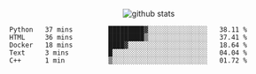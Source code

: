 <!-- <h1 align="center">Hello 👋 </h3> -->

<p align="center">
  <img src="https://github-readme-stats.vercel.app/api?username=syeehyn&hide=stars,prs,issues,contribs&count_private=true&hide_title=true" alt="github stats" />
</p>

<!--START_SECTION:waka-->
```text
Python   37 mins         █████████▓░░░░░░░░░░░░░░░   38.11 % 
HTML     36 mins         █████████▒░░░░░░░░░░░░░░░   37.41 % 
Docker   18 mins         ████▓░░░░░░░░░░░░░░░░░░░░   18.64 % 
Text     3 mins          █░░░░░░░░░░░░░░░░░░░░░░░░   04.04 % 
C++      1 min           ▒░░░░░░░░░░░░░░░░░░░░░░░░   01.72 % 
```
<!--END_SECTION:waka-->
